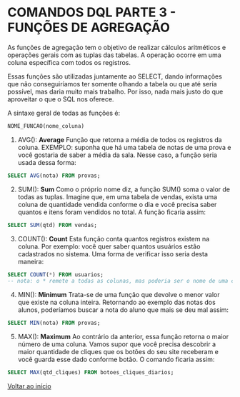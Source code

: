 # COMANDOS DQL PARTE 3 - FUNÇÕES DE AGREGAÇÃO

As funções de agregação tem o objetivo de realizar cálculos aritméticos e operações gerais com as tuplas das tabelas. A operação ocorre em uma coluna específica com todos os registros.

Essas funções são utilizadas juntamente ao SELECT, dando informações que não conseguiríamos ter somente olhando a tabela ou que até seria possível, mas daria muito mais trabalho. Por isso, nada mais justo do que aproveitar o que o SQL nos oferece.

A sintaxe geral de todas as funções é: 
```sql
NOME_FUNCAO(nome_coluna)
```

1. AVG(): __Average__
Função que retorna a média de todos os registros da coluna.
EXEMPLO: suponha que há uma tabela de notas de uma prova e você gostaria de saber a média da sala. Nesse caso, a função seria usada dessa forma:

```sql
SELECT AVG(nota) FROM provas;
```

2. SUM(): __Sum__
Como o próprio nome diz, a função SUM() soma o valor de todas as tuplas. Imagine que, em uma tabela de vendas, exista uma coluna de quantidade vendida conforme o dia e você precisa saber quantos e itens foram vendidos no total. A função ficaria assim:

```sql
SELECT SUM(qtd) FROM vendas;
```

3. COUNT(): __Count__
Esta função conta quantos registros existem na coluna. Por exemplo: você quer saber quantos usuários estão cadastrados no sistema. Uma forma de verificar isso seria desta maneira:

```sql
SELECT COUNT(*) FROM usuarios; 
-- nota: o * remete a todas as colunas, mas poderia ser o nome de uma coluna específica
```

4. MIN(): __Minimum__
Trata-se de uma função que devolve o menor valor que existe na coluna inteira. Retornando ao exemplo das notas dos alunos, poderíamos buscar a nota do aluno que mais se deu mal assim:

```sql
SELECT MIN(nota) FROM provas;
```

5. MAX(): __Maximum__
Ao contrário da anterior, essa função retorna o maior número de uma coluna. Vamos supor que você precisa descobrir a maior quantidade de cliques que os botões do seu site receberam e você guarda esse dado conforme botão. O comando ficaria assim:

```sql
SELECT MAX(qtd_cliques) FROM botoes_cliques_diarios;
```



[Voltar ao início](../README.md)

